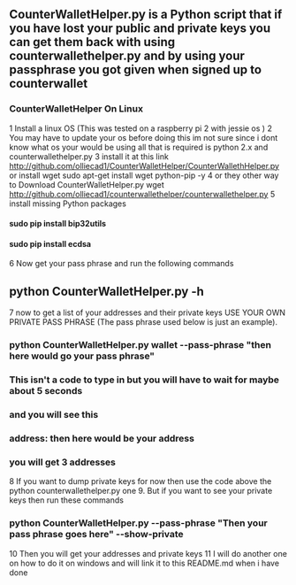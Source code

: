 ## CounterWalletHelper.py is a Python script that if you have lost your public and private keys you can get them back with using counterwallethelper.py and by using your passphrase you got given when signed up to counterwallet 
### CounterWalletHelper On Linux
 
1 Install a linux OS (This was tested on a raspberry pi 2 with jessie os )
2 You may have to update your os before doing this im not sure since i dont know what os your would be using all that is required is python 2.x and counterwallethelper.py 
3 install it at this link http://github.com/olliecad1/CounterWalletHelper/CounterWallethHelper.py or install wget sudo apt-get install wget python-pip -y
4 or they other way to Download CounterWalletHelper.py wget http://github.com/olliecad1/counterwallethelper/counterwallethelper.py
5 install missing Python packages
#### sudo pip install bip32utils
#### sudo pip install ecdsa
6 Now get your pass phrase and run the following commands
## python CounterWalletHelper.py -h
7 now to get a list of your addresses and their private keys USE YOUR OWN PRIVATE PASS PHRASE (The pass phrase used below is just an example).
### python CounterWalletHelper.py wallet --pass-phrase "then here would go your pass phrase"
### This isn't a code to type in but you will have to wait for maybe about 5 seconds
### and you will see this 
### address: then here would be your address
### you will get 3 addresses
8 If you want to dump private keys for now then use the code above the python counterwallethelper.py one 
9. But if you want to see your private keys then run these commands
### python CounterWalletHelper.py --pass-phrase "Then your pass phrase goes here" --show-private
10 Then you will get your addresses and private keys
11 I will do another one on how to do it on windows and will link it to this README.md when i have done
